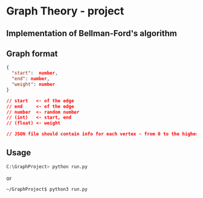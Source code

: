 # Graph Theory - project


## Implementation of Bellman-Ford's algorithm


## Graph format 

```json
{
  "start":  number,
  "end": number,
  "weight": number
}

// start   <- of the edge 
// end     <- of the edge
// number  <- random number
// (int)   <- start, end
// (float) <- weight

// JSON file should contain info for each vertex - from 0 to the highest vertex
```

## Usage

```bash
C:\GraphProject> python run.py
```
or

```bash
~/GraphProject$ python3 run.py
```
